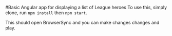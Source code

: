 #Basic Angular app for displaying a list of League heroes
To use this, simply clone, run `npm install` then `npm start`. 

This should open BrowserSync and you can make changes changes and play. 